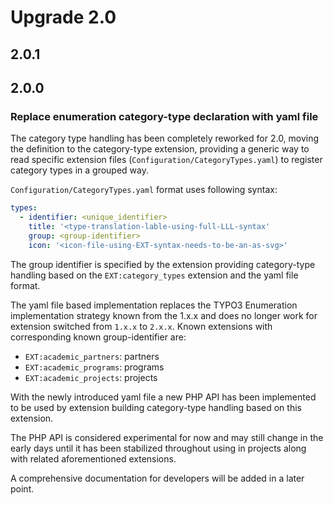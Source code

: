 # Upgrade 2.0

## 2.0.1

## 2.0.0

### Replace enumeration category-type declaration with yaml file

The category type handling has been completely reworked for 2.0, moving the
definition to the category-type extension, providing a generic way to read
specific extension files (`Configuration/CategoryTypes.yaml`) to register
category types in a grouped way.

`Configuration/CategoryTypes.yaml` format uses following syntax:

```yaml
types:
  - identifier: <unique_identifier>
    title: '<type-translation-lable-using-full-LLL-syntax'
    group: <group-identifier>
    icon: '<icon-file-using-EXT-syntax-needs-to-be-an-as-svg>'
```

The group identifier is specified by the extension providing category-type
handling based on the `EXT:category_types` extension and the yaml file format.

The yaml file based implementation replaces the TYPO3 Enumeration implementation
strategy known from the 1.x.x and does no longer work for extension switched from
`1.x.x` to `2.x.x`. Known extensions with corresponding known group-identifier are:

- `EXT:academic_partners`: partners
- `EXT:academic_programs`: programs
- `EXT:academic_projects`: projects

With the newly introduced yaml file a new PHP API has been implemented to be
used by extension building category-type handling based on this extension.

The PHP API is considered experimental for now and may still change in the
early days until it has been stabilized throughout using in projects along
with related aforementioned extensions.

A comprehensive documentation for developers will be added in a later point.

